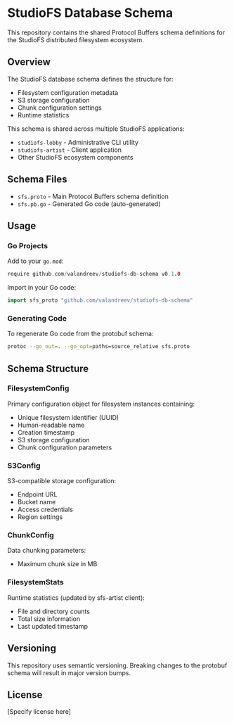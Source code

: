 # StudioFS Database Schema

This repository contains the shared Protocol Buffers schema definitions for the StudioFS distributed filesystem ecosystem.

## Overview

The StudioFS database schema defines the structure for:
- Filesystem configuration metadata
- S3 storage configuration
- Chunk configuration settings
- Runtime statistics

This schema is shared across multiple StudioFS applications:
- `studiofs-lobby` - Administrative CLI utility
- `studiofs-artist` - Client application
- Other StudioFS ecosystem components

## Schema Files

- `sfs.proto` - Main Protocol Buffers schema definition
- `sfs.pb.go` - Generated Go code (auto-generated)

## Usage

### Go Projects

Add to your `go.mod`:
```go
require github.com/valandreev/studiofs-db-schema v0.1.0
```

Import in your Go code:
```go
import sfs_proto "github.com/valandreev/studiofs-db-schema"
```

### Generating Code

To regenerate Go code from the protobuf schema:

```bash
protoc --go_out=. --go_opt=paths=source_relative sfs.proto
```

## Schema Structure

### FilesystemConfig
Primary configuration object for filesystem instances containing:
- Unique filesystem identifier (UUID)
- Human-readable name
- Creation timestamp
- S3 storage configuration
- Chunk configuration parameters

### S3Config
S3-compatible storage configuration:
- Endpoint URL
- Bucket name
- Access credentials
- Region settings

### ChunkConfig
Data chunking parameters:
- Maximum chunk size in MB

### FilesystemStats
Runtime statistics (updated by sfs-artist client):
- File and directory counts
- Total size information
- Last updated timestamp

## Versioning

This repository uses semantic versioning. Breaking changes to the protobuf schema will result in major version bumps.

## License

[Specify license here]
